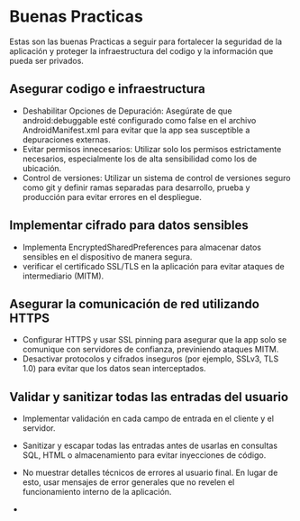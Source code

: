 # Buenas Practicas 

Estas son las buenas Practicas a seguir para fortalecer la seguridad de la aplicación y proteger 
la infraestructura del codigo y la información que pueda ser privados.

## Asegurar codigo e infraestructura 
- Deshabilitar Opciones de Depuración: Asegúrate de que android:debuggable esté configurado como false en el archivo AndroidManifest.xml para evitar que la app sea susceptible a depuraciones externas.
- Evitar permisos innecesarios: Utilizar solo los permisos estrictamente necesarios, especialmente los de alta sensibilidad como los de ubicación.
- Control de versiones: Utilizar un sistema de control de versiones seguro como git y definir ramas separadas para desarrollo, prueba y producción para evitar errores en el despliegue.

## Implementar cifrado para datos sensibles 
- Implementa EncryptedSharedPreferences para almacenar datos sensibles en el dispositivo de manera segura.
- verificar el certificado SSL/TLS en la aplicación para evitar ataques de intermediario (MITM).

## Asegurar la comunicación de red utilizando HTTPS
- Configurar HTTPS y usar SSL pinning para asegurar que la app solo se comunique con servidores de confianza, previniendo ataques MITM.
- Desactivar protocolos y cifrados inseguros (por ejemplo, SSLv3, TLS 1.0) para evitar que los datos sean interceptados.

## Validar y sanitizar todas las entradas del usuario
- Implementar validación en cada campo de entrada en el cliente y el servidor.
- Sanitizar y escapar todas las entradas antes de usarlas en consultas SQL, HTML o almacenamiento para evitar inyecciones de código.
- No muestrar detalles técnicos de errores al usuario final. En lugar de esto, usar mensajes de error generales que no revelen el funcionamiento interno de la aplicación.

- 
